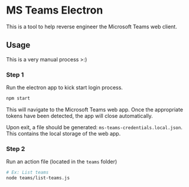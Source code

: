 # MS Teams Electron

This is a tool to help reverse engineer the Microsoft Teams web client.

## Usage

This is a very manual process >:\)

### Step 1

Run the electron app to kick start login process.

```sh
npm start
```

This will navigate to the Microsoft Teams web app. Once the appropriate tokens have been detected, the app will close automatically.

Upon exit, a file should be generated: `ms-teams-credentials.local.json`. This contains the local storage of the web app.

### Step 2

Run an action file (located in the `teams` folder)

```sh
# Ex: List teams
node teams/list-teams.js
```
